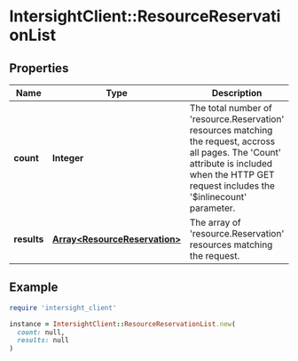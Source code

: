 # IntersightClient::ResourceReservationList

## Properties

| Name | Type | Description | Notes |
| ---- | ---- | ----------- | ----- |
| **count** | **Integer** | The total number of &#39;resource.Reservation&#39; resources matching the request, accross all pages. The &#39;Count&#39; attribute is included when the HTTP GET request includes the &#39;$inlinecount&#39; parameter. | [optional] |
| **results** | [**Array&lt;ResourceReservation&gt;**](ResourceReservation.md) | The array of &#39;resource.Reservation&#39; resources matching the request. | [optional] |

## Example

```ruby
require 'intersight_client'

instance = IntersightClient::ResourceReservationList.new(
  count: null,
  results: null
)
```

